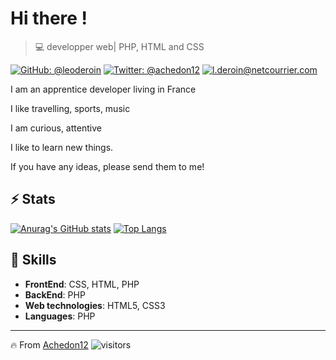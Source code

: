 
# Hi there !

>  💻 developper web| PHP, HTML and CSS

[![GitHub: @leoderoin](https://img.shields.io/github/followers/leoderoin?label=follow&style=social)](https://github.com/leoderoin)
[![Twitter: @achedon12](https://img.shields.io/twitter/url?style=social&url=https%3A%2F%2Ftwitter.com%2Fachedon12?label=follow&style=social)](https://twitter.com/achedon12)
[![l.deroin@netcourrier.com](https://img.shields.io/static/v1?label=l.deroin@netcourrier.com&message=%20&color=red&logo=gmail&style=flat-square&logoColor=white)](mailto:l.deroin@netcourrier.com)

I am an apprentice developer living in France

I like travelling, sports, music

I am curious, attentive

I like to learn new things.

If you have any ideas, please send them to me!

## ⚡ Stats

[![Anurag's GitHub stats](https://github-readme-stats.vercel.app/api?username=leoderoin&show_icons=true&theme=tokyonight&count_private=true)](https://github.com/leoderoin/github-readme-stats)
[![Top Langs](https://github-readme-stats.vercel.app/api/top-langs/?username=leoderoin&hide=javascript,html)](https://github.com/leoderoin/github-readme-stats)




##  🎉 Skills

- **FrontEnd**: CSS, HTML, PHP
- **BackEnd**: PHP
- **Web technologies**: HTML5, CSS3
- **Languages**: PHP

---
🔥 From [Achedon12](https://github.com/leoderoin)
![visitors](https://visitor-badge.glitch.me/badge?page_id=leoderoin)
